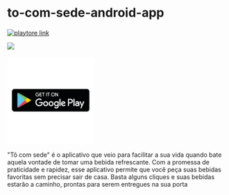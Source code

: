 # to-com-sede-android-app

<a href="https://play.google.com/store/apps/details?id=com.ipsoft.tocomsede" target="blank"><img align="center"
            src="https://PlayBadges.pavi2410.me/badge/full?id=com.ipsoft.tocomsede"
            alt="playtore link"  /></a>

<img src=https://github.com/ipirangad3v/to-com-sede-android-app/blob/master/screenshots/tocomsede.gif height=590/>

<a href="https://play.google.com/store/apps/details?id=com.ipsoft.tocomsede"><img src="https://github.com/AnthoniIP/Biblie/blob/master/screenshots/playstore.png" alt="Download on play store" width="200"></a>

"Tô com sede" é o aplicativo que veio para facilitar a sua vida quando bate aquela vontade de tomar uma bebida refrescante. Com a promessa de praticidade e rapidez, esse aplicativo permite que você peça suas bebidas favoritas sem precisar sair de casa. Basta alguns cliques e suas bebidas estarão a caminho, prontas para serem entregues na sua porta

